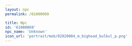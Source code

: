 ```yaml
---
layout: npc
permalink: /61000069

title: Npc
id: '61000069'
npc_name: 'Unknown'
icon_url: 'portrait/mob/02020084_m_bighead_bulbul_p.png'
---
```

